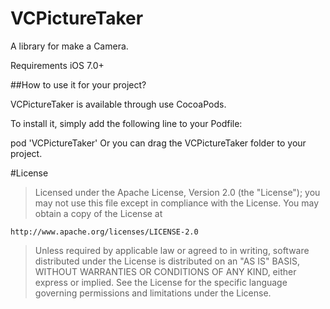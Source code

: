 # VCPictureTaker

A library for make a Camera.

Requirements
iOS 7.0+


##How to use it for your project?

VCPictureTaker is available through use CocoaPods.

To install it, simply add the following line to your Podfile:

pod 'VCPictureTaker'
Or you can drag the VCPictureTaker folder to your project.

#License

>Licensed under the Apache License, Version 2.0 (the "License");
>you may not use this file except in compliance with the License.
>You may obtain a copy of the License at
>
    http://www.apache.org/licenses/LICENSE-2.0

>Unless required by applicable law or agreed to in writing, software
>distributed under the License is distributed on an "AS IS" BASIS,
>WITHOUT WARRANTIES OR CONDITIONS OF ANY KIND, either express or implied.
>See the License for the specific language governing permissions and
>limitations under the License.
